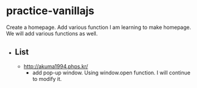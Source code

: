 # practice-vanillajs

Create a homepage. Add various function
I am learning to make homepage. We will add various functions as well.

* ## List
  - http://akuma1994.phps.kr/
    + add pop-up window. Using window.open function. I will continue to modify it.
